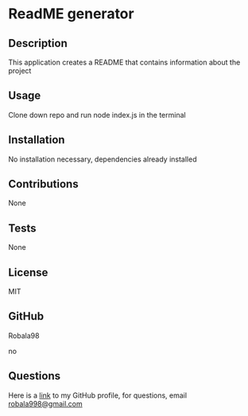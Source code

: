 # ReadME generator

  ## Description 
  
  This application creates a README that contains information about the project
  
  ## Usage

  Clone down repo and run node index.js in the terminal

 ## Installation

  No installation necessary, dependencies already installed

  ## Contributions

  None

  ## Tests

  None

  ## License

  MIT

  ## GitHub

  Robala98

 no

 ## Questions

 Here is a [link](https://www.github.com/Robala98) to my GitHub profile,
for questions, email robala998@gmail.com 

